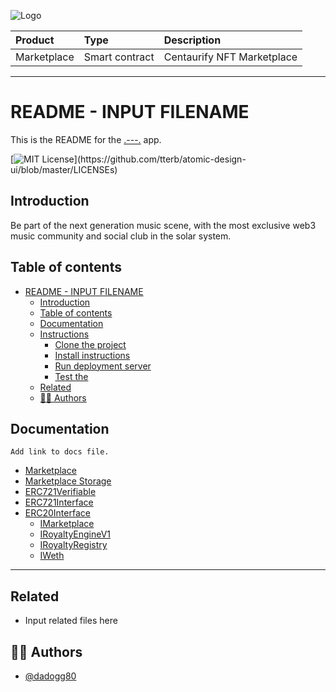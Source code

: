 ![Logo](https://www.centaurify.com/_next/image?url=%2Fimg%2Flogo%2Fcentaurify-logo.svg&w=1920&q=75)  

| Product      | Type           | Description     |
| :--------    | :-------       | :-------------- |
| Marketplace  | Smart contract | Centaurify NFT Marketplace |

---

# README - INPUT FILENAME

This is the README for the [.---.](https://www.centaurify.com) app.

[![MIT License](https://img.shields.io/apm/l/atomic-design-ui.svg?)](https://github.com/tterb/atomic-design-ui/blob/master/LICENSEs)

## Introduction

Be part of the next generation music scene, with the most exclusive web3 music community and social club in the solar system.

## Table of contents

- [README - INPUT FILENAME](#readme---centaurify-app)
  - [Introduction](#introduction)
  - [Table of contents](#table-of-contents)
  - [Documentation](#documentation)
  - [Instructions](#instructions)
    - [Clone the project](#clone-the-project)
    - [Install instructions](#install-instructions)
    - [Run deployment server](#run-deployment-server)
    - [Test the](#test-the)
  - [Related](#related)
  - [🧑‍⚖️ Authors](#️-authors)

## Documentation

    Add link to docs file.

- [Marketplace](MarketPlace.md)
- [Marketplace Storage](MarketPlace_Storage.md)
- [ERC721Verifiable](ERC721Verifiable.md)
- [ERC721Interface](ERC721Interface.md)
- [ERC20Interface](ERC20Interface.md)
   - [IMarketplace](interfaces/IMarketplace.md)
   - [IRoyaltyEngineV1](interfaces/IRoyaltyEngineV1.md)
   - [IRoyaltyRegistry](interfaces/IRoyaltyRegistry.md)
   - [IWeth](interfaces/IWeth.md)

_______________________________________

## Related

- Input related files here

## 🧑‍⚖️ Authors

- [@dadogg80](https://www.github.com/dadogg80)
